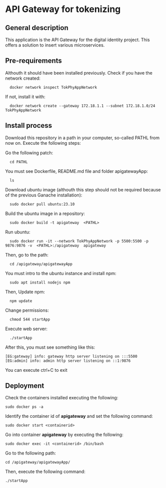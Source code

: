 # API Gateway for tokenizing
## General description
  This application is the API Gateway for the digital identity project. This offers a solution to insert various microservices.

## Pre-requirements
  Althouth it should have been installed previously. Check if you have the network created:

    
      docker network inspect TokPhyAppNetwork

  If not, install it with:

    
      docker network create --gateway 172.18.1.1 --subnet 172.18.1.0/24 TokPhyAppNetwork

 
## Install process
  Download this repository in a path in your computer, so-called PATHL from now on.  Execute the following steps: 

  Go the following patch:
      
      cd PATHL  
  You must see Dockerfile, README.md file and folder apigatewayApp:
      
      ls 
  Download ubuntu image (althouth this step should not be required because of the previous Ganache installation):
      
      sudo docker pull ubuntu:23.10
    
  Build the ubuntu image in a repository:
      
      sudo docker build -t apigateway  <PATHL>

  Run ubuntu: 
      
      sudo docker run -it --network TokPhyAppNetwork -p 5500:5500 -p 9876:9876 -v  <PATHL>:/apigateway  apigateway

  Then, go to the path:
      
      cd /apigateway/apigatewayApp

  You must intro to the ubuntu instance and install npm:
      
      sudo apt install nodejs npm
  
  Then, Update npm:
      
      npm update

  Change permissions:
      
      chmod 544 startApp

  Execute web server:
      
      ./startApp
  
  After this, you must see something like this:
    
    [EG:gateway] info: gateway http server listening on :::5500
    [EG:admin] info: admin http server listening on ::1:9876

  You can execute ctrl+C to exit

## Deployment
  
  Check the containers installed executing the following:
    
    sudo docker ps -a

  Identify the container id of **apigateway** and set the following command:
    
    sudo docker start <containerid>

  Go into container **apigateway** by executing the following:
    
    sudo docker exec -it <containerid> /bin/bash

  Go to the following path:
    
    cd /apigateway/apigatewayApp/

  Then, execute the following command:
    
    ./startApp
